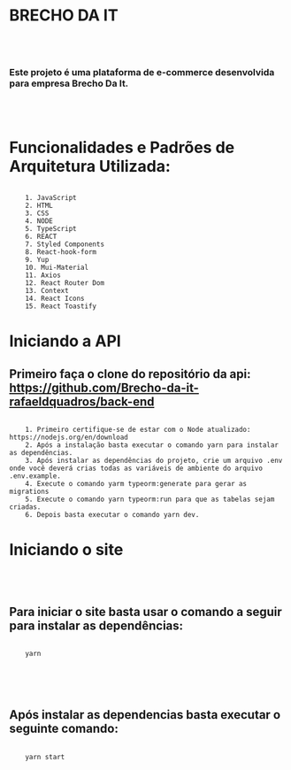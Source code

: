 # BRECHO DA IT

<br></br>

### Este projeto é uma plataforma de e-commerce desenvolvida para empresa Brecho Da It.

<br></br>

# Funcionalidades e Padrões de Arquitetura Utilizada:

```

    1. JavaScript
    2. HTML
    3. CSS
    4. NODE
    5. TypeScript
    6. REACT
    7. Styled Components
    8. React-hook-form
    9. Yup
    10. Mui-Material
    11. Axios
    12. React Router Dom
    13. Context
    14. React Icons
    15. React Toastify

```

# Iniciando a API

## Primeiro faça o clone do repositório da api: https://github.com/Brecho-da-it-rafaeldquadros/back-end

```

    1. Primeiro certifique-se de estar com o Node atualizado: https://nodejs.org/en/download
    2. Após a instalação basta executar o comando yarn para instalar as dependências.
    3. Após instalar as dependências do projeto, crie um arquivo .env onde você deverá crias todas as variáveis de ambiente do arquivo .env.example.
    4. Execute o comando yarm typeorm:generate para gerar as migrations
    5. Execute o comando yarn typeorm:run para que as tabelas sejam criadas.
    6. Depois basta executar o comando yarn dev.

```

# Iniciando o site

<br></br>

## Para iniciar o site basta usar o comando a seguir para instalar as dependências:

```

    yarn


```

<br></br>

## Após instalar as dependencias basta executar o seguinte comando:

```

    yarn start


```

